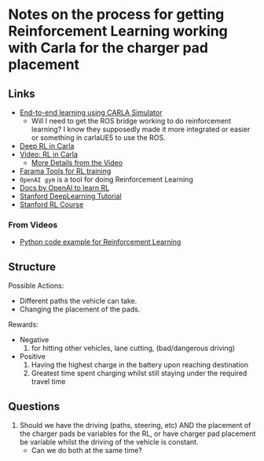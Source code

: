 # Notes on the process for getting Reinforcement Learning working with Carla for the charger pad placement
## Links
* [End-to-end learning using CARLA Simulator](https://imtiazulhassan.medium.com/end-to-end-learning-using-carla-simulator-12869b5d6f7)
    * Will I need to get the ROS bridge working to do reinforcement learning? I know they supposedly made it more integrated or easier or something in carlaUE5 to use the ROS.
* [Deep RL in Carla](https://github.com/idreesshaikh/Autonomous-Driving-in-Carla-using-Deep-Reinforcement-Learning)
* [Video: RL in Carla](https://www.youtube.com/watch?v=y4ZMg1YPkZM)
  * [More Details from the Video](https://www.dsinnovators.com/blogs/implementing-reinforcement-learning-algorithm-in-carlas-environment)
* [Farama Tools for RL training](https://farama.org/)
* `OpenAI gym` is a tool for doing Reinforcement Learning
* [Docs by OpenAI to learn RL](https://spinningup.openai.com/en/latest/spinningup/rl_intro.html)
* [Stanford DeepLearning Tutorial](http://ufldl.stanford.edu/tutorial/)
* [Stanford RL Course](https://www.youtube.com/watch?v=FgzM3zpZ55o&list=PLoROMvodv4rOSOPzutgyCTapiGlY2Nd8u)

### From Videos
* [Python code example for Reinforcement Learning](https://github.com/Duane321/mutual_information/blob/main/videos/monte_carlo_for_RL_and_off_policy_methods/blackjack.py)

## Structure
Possible Actions:
* Different paths the vehicle can take.
* Changing the placement of the pads.


Rewards:
* Negative 
    1. for hitting other vehicles, lane cutting, (bad/dangerous driving)
* Positive
    1. Having the highest charge in the battery upon reaching destination
    2. Greatest time spent charging whilst still staying under the required travel time


## Questions
1. Should we have the driving (paths, steering, etc) AND the placement of the charger pads be variables for the RL, or have charger pad placement be variable whilst the driving of the vehicle is constant.
    * Can we do both at the same time?